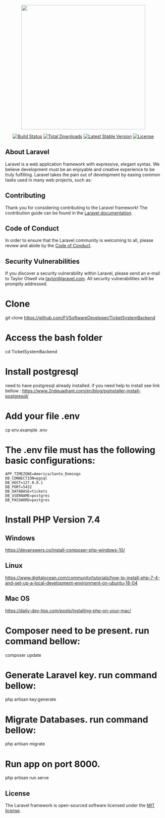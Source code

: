 <p align="center"><img src="https://res.cloudinary.com/dtfbvvkyp/image/upload/v1566331377/laravel-logolockup-cmyk-red.svg" width="400"></p>

<p align="center">
<a href="https://travis-ci.org/laravel/framework"><img src="https://travis-ci.org/laravel/framework.svg" alt="Build Status"></a>
<a href="https://packagist.org/packages/laravel/framework"><img src="https://poser.pugx.org/laravel/framework/d/total.svg" alt="Total Downloads"></a>
<a href="https://packagist.org/packages/laravel/framework"><img src="https://poser.pugx.org/laravel/framework/v/stable.svg" alt="Latest Stable Version"></a>
<a href="https://packagist.org/packages/laravel/framework"><img src="https://poser.pugx.org/laravel/framework/license.svg" alt="License"></a>
</p>

## About Laravel

Laravel is a web application framework with expressive, elegant syntax. We believe development must be an enjoyable and creative experience to be truly fulfilling. Laravel takes the pain out of development by easing common tasks used in many web projects, such as:

## Contributing

Thank you for considering contributing to the Laravel framework! The contribution guide can be found in the [Laravel documentation](https://laravel.com/docs/contributions).

## Code of Conduct

In order to ensure that the Laravel community is welcoming to all, please review and abide by the [Code of Conduct](https://laravel.com/docs/contributions#code-of-conduct).

## Security Vulnerabilities

If you discover a security vulnerability within Laravel, please send an e-mail to Taylor Otwell via [taylor@laravel.com](mailto:taylor@laravel.com). All security vulnerabilities will be promptly addressed.

# Clone

git clone https://github.com/FVSoftwareDeveloper/TicketSystemBackend

# Access the bash folder

cd TicketSystemBackend

# Install postgresql

need to have postgresql already installed. if you need help to install see link bellow :
https://www.2ndquadrant.com/en/blog/pginstaller-install-postgresql/

# Add your file .env

cp env.example .env

# The .env file must has the following basic configurations:

```
APP_TIMEZONE=America/Santo_Domingo
DB_CONNECTION=pgsql
DB_HOST=127.0.0.1
DB_PORT=5432
DB_DATABASE=tickets
DB_USERNAME=postgres
DB_PASSWORD=postgres
```
# Install PHP Version 7.4

## Windows
https://devanswers.co/install-composer-php-windows-10/

## Linux
https://www.digitalocean.com/community/tutorials/how-to-install-php-7-4-and-set-up-a-local-development-environment-on-ubuntu-18-04

## Mac OS
https://daily-dev-tips.com/posts/installing-php-on-your-mac/

# Composer need to be present. run command bellow:

composer update

# Generate Laravel key. run command bellow:

php artisan key:generate

# Migrate Databases. run command bellow:

php artisan migrate

# Run app on port 8000.

php artisan run serve

## License

The Laravel framework is open-sourced software licensed under the [MIT license](https://opensource.org/licenses/MIT).
